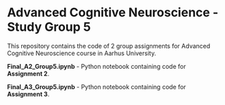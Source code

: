 # Advanced Cognitive Neuroscience - Study Group 5
This repository contains the code of 2 group assignments for Advanced Cognitive Neuroscience course in Aarhus University.

**Final_A2_Group5.ipynb** - Python notebook containing code for **Assignment 2**.

**Final_A3_Group5.ipynb** - Python notebook containing code for **Assignment 3**.
